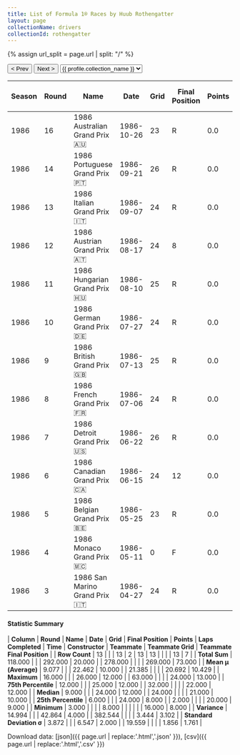 ```yaml
---
title: List of Formula 1® Races by Huub Rothengatter
layout: page
collectionName: drivers
collectionId: rothengatter
---
```


{% assign url_split = page.url | split: "/" %}
<div id="collection-navigation">
<button onclick="selector.options[selector.selectedIndex-1].value && (window.location = selector.options[selector.selectedIndex-1].value);">&lt; Prev</button>
<button onclick="selector.options[selector.selectedIndex+1].value && (window.location = selector.options[selector.selectedIndex+1].value);">Next &gt;</button>
<select id="selector" onchange="this.options[this.selectedIndex].value && (window.location = this.options[this.selectedIndex].value);">
  {% for collectionId in site.data[page.collectionName].refs %}
    {% if collectionId == page.collectionId %}
      {% assign selected = "selected" %}
    {% else %}
      {% assign selected = "" %}
    {% endif %}
    {% assign profile = site.data[page.collectionName][collectionId].profile %}
    <option value="/f1/{{ page.collectionName }}/{{ collectionId }}/{{ url_split[4] }}" {{ selected }}>{{ profile.collection_name }}</option>
  {% endfor %}
</select>
</div>

| Season | Round | Name | Date | Grid | Final Position | Points | Laps Completed | Time | Constructor | Teammate | Teammate Grid | Teammate Final Position |
|--|--|--|--|--|--|--|--|--|--|--|--|--|
| 1986 | 16 | 1986 Australian Grand Prix 🇦🇺 | 1986-10-26 | 23 | R | 0.0 | 29 |   | Zakspeed 🇩🇪 | [Jonathan Palmer 🇬🇧](/f1/drivers/palmer) | 21 | 9 |
| 1986 | 14 | 1986 Portuguese Grand Prix 🇵🇹 | 1986-09-21 | 26 | R | 0.0 | 9 |   | Zakspeed 🇩🇪 | [Jonathan Palmer 🇬🇧](/f1/drivers/palmer) | 20 | 12 |
| 1986 | 13 | 1986 Italian Grand Prix 🇮🇹 | 1986-09-07 | 24 | R | 0.0 | 1 |   | Zakspeed 🇩🇪 | [Jonathan Palmer 🇬🇧](/f1/drivers/palmer) | 22 | R |
| 1986 | 12 | 1986 Austrian Grand Prix 🇦🇹 | 1986-08-17 | 24 | 8 | 0.0 | 48 |   | Zakspeed 🇩🇪 | [Jonathan Palmer 🇬🇧](/f1/drivers/palmer) | 21 | R |
| 1986 | 11 | 1986 Hungarian Grand Prix 🇭🇺 | 1986-08-10 | 25 | R | 0.0 | 2 |   | Zakspeed 🇩🇪 | [Jonathan Palmer 🇬🇧](/f1/drivers/palmer) | 24 | 10 |
| 1986 | 10 | 1986 German Grand Prix 🇩🇪 | 1986-07-27 | 24 | R | 0.0 | 38 |   | Zakspeed 🇩🇪 | [Jonathan Palmer 🇬🇧](/f1/drivers/palmer) | 16 | R |
| 1986 | 9 | 1986 British Grand Prix 🇬🇧 | 1986-07-13 | 25 | R | 0.0 | 24 |   | Zakspeed 🇩🇪 | [Jonathan Palmer 🇬🇧](/f1/drivers/palmer) | 22 | 9 |
| 1986 | 8 | 1986 French Grand Prix 🇫🇷 | 1986-07-06 | 24 | R | 0.0 | 32 |   | Zakspeed 🇩🇪 | [Jonathan Palmer 🇬🇧](/f1/drivers/palmer) | 22 | R |
| 1986 | 7 | 1986 Detroit Grand Prix 🇺🇸 | 1986-06-22 | 26 | R | 0.0 | 0 |   | Zakspeed 🇩🇪 | [Jonathan Palmer 🇬🇧](/f1/drivers/palmer) | 20 | 8 |
| 1986 | 6 | 1986 Canadian Grand Prix 🇨🇦 | 1986-06-15 | 24 | 12 | 0.0 | 63 |   | Zakspeed 🇩🇪 | [Jonathan Palmer 🇬🇧](/f1/drivers/palmer) | 22 | R |
| 1986 | 5 | 1986 Belgian Grand Prix 🇧🇪 | 1986-05-25 | 23 | R | 0.0 | 25 |   | Zakspeed 🇩🇪 | [Jonathan Palmer 🇬🇧](/f1/drivers/palmer) | 20 | 13 |
| 1986 | 4 | 1986 Monaco Grand Prix 🇲🇨 | 1986-05-11 | 0 | F | 0.0 | 0 |   | Zakspeed 🇩🇪 | [Jonathan Palmer 🇬🇧](/f1/drivers/palmer) | 19 | 12 |
| 1986 | 3 | 1986 San Marino Grand Prix 🇮🇹 | 1986-04-27 | 24 | R | 0.0 | 7 |   | Zakspeed 🇩🇪 | [Jonathan Palmer 🇬🇧](/f1/drivers/palmer) | 20 | R |

#### Statistic Summary

| **Column** | **Round** | **Name** | **Date** | **Grid** | **Final Position** | **Points** | **Laps Completed** | **Time** | **Constructor** | **Teammate** | **Teammate Grid** | **Teammate Final Position** |
| **Row Count** | 13 |  |  | 13 | 2 | 13 | 13 |  |  |  | 13 | 7 |
| **Total Sum** | 118.000 |  |  | 292.000 | 20.000 |  | 278.000 |  |  |  | 269.000 | 73.000 |
| **Mean μ (Average)** | 9.077 |  |  | 22.462 | 10.000 |  | 21.385 |  |  |  | 20.692 | 10.429 |
| **Maximum** | 16.000 |  |  | 26.000 | 12.000 |  | 63.000 |  |  |  | 24.000 | 13.000 |
| **75th Percentile** | 12.000 |  |  | 25.000 | 12.000 |  | 32.000 |  |  |  | 22.000 | 12.000 |
| **Median** | 9.000 |  |  | 24.000 | 12.000 |  | 24.000 |  |  |  | 21.000 | 10.000 |
| **25th Percentile** | 6.000 |  |  | 24.000 | 8.000 |  | 2.000 |  |  |  | 20.000 | 9.000 |
| **Minimum** | 3.000 |  |  |  | 8.000 |  |  |  |  |  | 16.000 | 8.000 |
| **Variance** | 14.994 |  |  | 42.864 | 4.000 |  | 382.544 |  |  |  | 3.444 | 3.102 |
| **Standard Deviation σ** | 3.872 |  |  | 6.547 | 2.000 |  | 19.559 |  |  |  | 1.856 | 1.761 |

Download data: [json]({{ page.url | replace:'.html','.json' }}), [csv]({{ page.url | replace:'.html','.csv' }})

